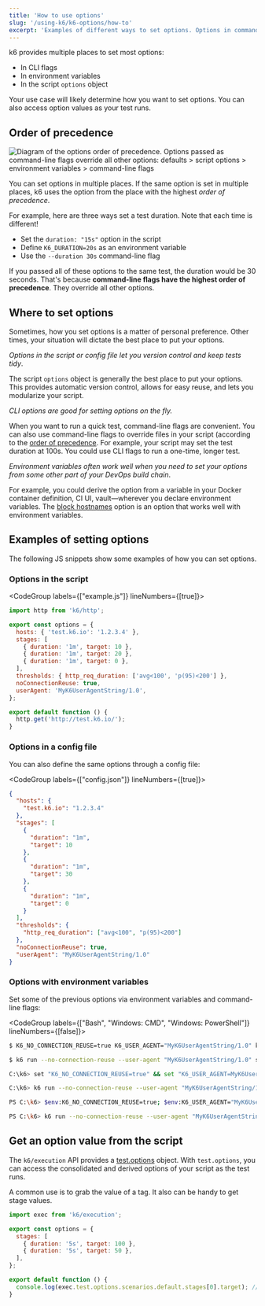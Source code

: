 ```yaml
---
title: 'How to use options'
slug: '/using-k6/k6-options/how-to'
excerpt: 'Examples of different ways to set options. Options in command-line flags have the highest precedence. You can also access option values as the test runs.'
---
```


k6 provides multiple places to set most options:

- In CLI flags
- In environment variables
- In the script `options` object

Your use case will likely determine how you want to set options.
You can also access option values as your test runs.

## Order of precedence

![Diagram of the options order of precedence. Options passed as command-line flags override all other options: defaults > script options > environment variables > command-line flags](./images/order-of-precedence.png)

You can set options in multiple places.
If the same option is set in multiple places, k6 uses the option from the place with the highest _order of precedence_.

For example, here are three ways set a test duration.
Note that each time is different!

- Set the `duration: "15s"` option in the script
- Define `K6_DURATION=20s` as an environment variable
- Use the `--duration 30s` command-line flag

If you passed all of these options to the same test, the duration would be 30 seconds.
That's because **command-line flags have the highest order of precedence**.
They override all other options.

## Where to set options

Sometimes, how you set options is a matter of personal preference.
Other times, your situation will dictate the best place to put your options.

*Options in the script or config file let you version control and keep tests tidy*.

The script `options` object is generally the best place to put your options.
This provides automatic version control, allows for easy reuse, and lets you modularize your script.

*CLI options are good for setting options on the fly.*

When you want to run a quick test, command-line flags are convenient.
You can also use command-line flags to override files in your script (according to the [order of precedence](#order-of-precedence).
For example, your script may set the test duration at 100s.
You could use CLI flags to run a one-time, longer test.

*Environment variables often work well when you need to set your options from some other part of your DevOps build chain*.

For example, you could derive the option from a variable in your Docker container definition, CI UI, vault&mdash;wherever you declare environment variables.
The [block hostnames](#block-hostnames) option is an option that works well with environment variables.


## Examples of setting options

The following JS snippets show some examples of how you can set options.

### Options in the script

<CodeGroup labels={["example.js"]} lineNumbers={[true]}>

```javascript
import http from 'k6/http';

export const options = {
  hosts: { 'test.k6.io': '1.2.3.4' },
  stages: [
    { duration: '1m', target: 10 },
    { duration: '1m', target: 20 },
    { duration: '1m', target: 0 },
  ],
  thresholds: { http_req_duration: ['avg<100', 'p(95)<200'] },
  noConnectionReuse: true,
  userAgent: 'MyK6UserAgentString/1.0',
};

export default function () {
  http.get('http://test.k6.io/');
}
```

</CodeGroup>

### Options in a config file

<div id="config-json-example">
You can also define the same options through a config file:
</div>

<CodeGroup labels={["config.json"]} lineNumbers={[true]}>

```json
{
  "hosts": {
    "test.k6.io": "1.2.3.4"
  },
  "stages": [
    {
      "duration": "1m",
      "target": 10
    },
    {
      "duration": "1m",
      "target": 30
    },
    {
      "duration": "1m",
      "target": 0
    }
  ],
  "thresholds": {
    "http_req_duration": ["avg<100", "p(95)<200"]
  },
  "noConnectionReuse": true,
  "userAgent": "MyK6UserAgentString/1.0"
}
```

</CodeGroup>

### Options with environment variables

Set some of the previous options via environment variables and command-line flags:

<CodeGroup labels={["Bash", "Windows: CMD", "Windows: PowerShell"]} lineNumbers={[false]}>

```bash
$ K6_NO_CONNECTION_REUSE=true K6_USER_AGENT="MyK6UserAgentString/1.0" k6 run script.js

$ k6 run --no-connection-reuse --user-agent "MyK6UserAgentString/1.0" script.js
```

```bash
C:\k6> set "K6_NO_CONNECTION_REUSE=true" && set "K6_USER_AGENT=MyK6UserAgentString/1.0" && k6 run script.js

C:\k6> k6 run --no-connection-reuse --user-agent "MyK6UserAgentString/1.0" script.js
```

```bash
PS C:\k6> $env:K6_NO_CONNECTION_REUSE=true; $env:K6_USER_AGENT="MyK6UserAgentString/1.0"; k6 run script.js

PS C:\k6> k6 run --no-connection-reuse --user-agent "MyK6UserAgentString/1.0" script.js
```

</CodeGroup>


## Get an option value from the script

The `k6/execution` API provides a [test.options](/javascript-api/k6-execution/#test) object.
With `test.options`, you can access the consolidated and derived options of your script as the test runs.

A common use is to grab the value of a tag.
It also can be handy to get stage values.

<CodeGroup>

```javascript
import exec from 'k6/execution';

export const options = {
  stages: [
    { duration: '5s', target: 100 },
    { duration: '5s', target: 50 },
  ],
};

export default function () {
  console.log(exec.test.options.scenarios.default.stages[0].target); // 100
}
```

</CodeGroup>

<br/>
